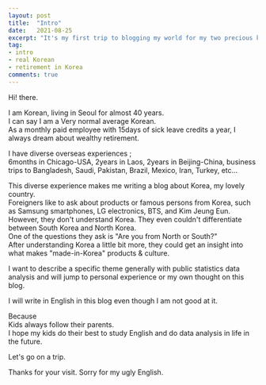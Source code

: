 ```yaml
---
layout: post
title:  "Intro"
date:   2021-08-25
excerpt: "It's my first trip to blogging my world for my two precious kids"
tag:
- intro 
- real Korean
- retirement in Korea
comments: true
---
```

Hi! there.    

I am Korean, living in Seoul for almost 40 years.   
I can say I am a Very normal average Korean.   
As a monthly paid employee with 15days of sick leave credits a year, I always dream about wealthy retirement.   
   
I have diverse overseas experiences ;    
6months in Chicago-USA, 2years in Laos, 2years in Beijing-China, business trips to Bangladesh, Saudi, Pakistan, Brazil, Mexico, Iran, Turkey, etc...   

This diverse experience makes me writing a blog about Korea, my lovely country.   
Foreigners like to ask about products or famous persons from Korea, such as Samsung smartphones, LG electronics, BTS, and Kim Jeung Eun.
However, they don't understand Korea. They even couldn't differentiate between South Korea and North Korea.    
One of the questions they ask is "Are you from North or South?"   
After understanding Korea a little bit more, they could get an insight into what makes "made-in-Korea" products & culture.   

I want to describe a specific theme generally with public statistics data analysis and will jump to personal experience or my own thought on this blog.   

I will write in English in this blog even though I am not good at it.   

Because     
Kids always follow their parents.   
I hope my kids do their best to study English and do data analysis in life in the future. 

Let's go on a trip.   

Thanks for your visit. Sorry for my ugly English. 